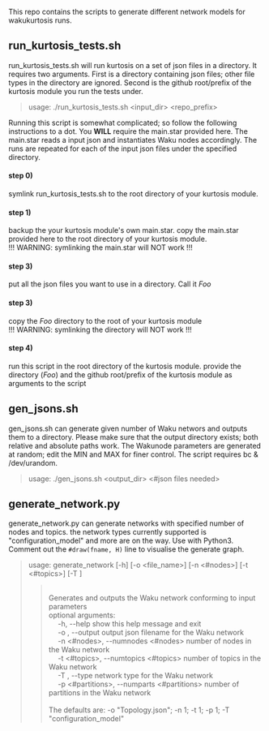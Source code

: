 This repo contains the scripts to generate different network models for wakukurtosis runs. 

## run_kurtosis_tests.sh
run_kurtosis_tests.sh will run kurtosis on a set of json files in a directory. It requires two arguments. First is a directory containing json files; other file types in the directory are ignored. Second is the github root/prefix of the kurtosis module you run the tests under.</br>

> usage: ./run_kurtosis_tests.sh <input_dir> <repo_prefix> </br>

Running this script is somewhat complicated; so follow the following instructions to a dot. You **WILL** require the main.star provided here. The main.star reads a input json and instantiates Waku nodes accordingly. The runs are repeated for each of the input json files under the specified directory.

#### step 0)
  symlink  run_kurtosis_tests.sh to the root directory of your kurtosis module.</br>
#### step 1)
  backup the your kurtosis module's own main.star. copy the main.star provided here to the root directory of your kurtosis module.</br>
     !!! WARNING: symlinking the main.star will NOT work !!!</br>
#### step 3)
  put all the json files you want to use in a directory. Call it *Foo*</br>
#### step 3)
   copy the *Foo* directory to the root of your kurtosis module</br>
   !!! WARNING: symlinking the directory will NOT work !!!</br>
#### step 4)
   run this script in the root directory of the kurtosis module. provide the directory (*Foo*) and the github root/prefix of the kurtosis module as arguments to the script</br>


## gen_jsons.sh
gen_jsons.sh can generate given number of Waku networs and outputs them to a directory. Please make sure that the output directory exists; both relative and absolute paths work. The Wakunode parameters are generated at random; edit the MIN and MAX for finer control. The script requires bc & /dev/urandom.<br>

> usage: ./gen_jsons.sh <output_dir> <#json files needed> </br>

## generate_network.py
generate_network.py can generate networks with specified number of nodes and topics. the network types currently supported is "configuration_model" and more are on the way. Use with Python3. Comment out the `#draw(fname, H)` line to visualise the generate graph.

> usage: generate_network [-h] [-o <file_name>] [-n <#nodes>] [-t <#topics>]
                        [-T <type>] <br>
>> </br>
>> Generates and outputs the Waku network conforming to input parameters<//br>
>> </br>
>> optional arguments:</br>
>> &emsp;  -h, --help            show this help message and exit</br>
>> &emsp;  -o <file_name>, --output <file_name> output json filename for the Waku network </br>
>> &emsp;  -n <#nodes>, --numnodes <#nodes> number of nodes in the Waku network </br>
>> &emsp;  -t <#topics>, --numtopics <#topics> number of topics in the Waku network </br>
>> &emsp;  -T <type>, --type <type>  network type for the Waku network </br>
>> &emsp;  -p <#partitions>, --numparts <#partitions> number of partitions in the Waku network</br>
  >></br>
>>The defaults are: -o "Topology.json"; -n 1; -t 1; -p 1; -T "configuration_model"</br>
